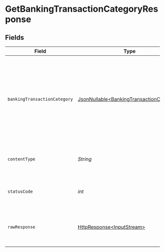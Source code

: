 # GetBankingTransactionCategoryResponse


## Fields

| Field                                                                                                                                                                                        | Type                                                                                                                                                                                         | Required                                                                                                                                                                                     | Description                                                                                                                                                                                  | Example                                                                                                                                                                                      |
| -------------------------------------------------------------------------------------------------------------------------------------------------------------------------------------------- | -------------------------------------------------------------------------------------------------------------------------------------------------------------------------------------------- | -------------------------------------------------------------------------------------------------------------------------------------------------------------------------------------------- | -------------------------------------------------------------------------------------------------------------------------------------------------------------------------------------------- | -------------------------------------------------------------------------------------------------------------------------------------------------------------------------------------------- |
| `bankingTransactionCategory`                                                                                                                                                                 | [JsonNullable\<BankingTransactionCategory>](../../models/shared/BankingTransactionCategory.md)                                                                                               | :heavy_minus_sign:                                                                                                                                                                           | Success                                                                                                                                                                                      | {<br/>"id": "auto-and-transport",<br/>"name": "Auto \u0026 Transport",<br/>"hasChildren": true,<br/>"status": "Active",<br/>"modifiedDate": "2022-05-23T16:32:50",<br/>"sourceModifiedDate": "2021-04-24T07:59:10"<br/>} |
| `contentType`                                                                                                                                                                                | *String*                                                                                                                                                                                     | :heavy_check_mark:                                                                                                                                                                           | HTTP response content type for this operation                                                                                                                                                |                                                                                                                                                                                              |
| `statusCode`                                                                                                                                                                                 | *int*                                                                                                                                                                                        | :heavy_check_mark:                                                                                                                                                                           | HTTP response status code for this operation                                                                                                                                                 |                                                                                                                                                                                              |
| `rawResponse`                                                                                                                                                                                | [HttpResponse\<InputStream>](https://docs.oracle.com/en/java/javase/11/docs/api/java.net.http/java/net/http/HttpResponse.html)                                                               | :heavy_check_mark:                                                                                                                                                                           | Raw HTTP response; suitable for custom response parsing                                                                                                                                      |                                                                                                                                                                                              |